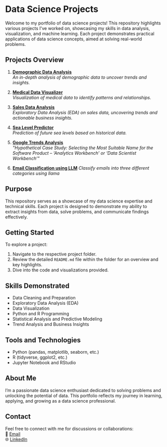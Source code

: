 # Data Science Projects

Welcome to my portfolio of data science projects! This repository highlights various projects I've worked on, showcasing my skills in data analysis, visualization, and machine learning. Each project demonstrates practical applications of data science concepts, aimed at solving real-world problems.

## Projects Overview

1. [**Demographic Data Analysis**](https://github.com/lahiruC22/data-science-projects/tree/main/demographic-data-analysis)   
   *An in-depth analysis of demographic data to uncover trends and insights.*

2. [**Medical Data Visualizer**](https://github.com/lahiruC22/data-science-projects/tree/main/medical-data-visualizer)  
   *Visualization of medical data to identify patterns and relationships.*

3. [**Sales Data Analysis**](https://github.com/lahiruC22/data-science-projects/tree/main/sales-data-analysis-python)  
   *Exploratory Data Analysis (EDA) on sales data, uncovering trends and actionable business insights.*

4. [**Sea Level Predictor**](https://github.com/lahiruC22/data-science-projects/tree/main/sea-level-predictor)  
   *Prediction of future sea levels based on historical data.*

5. [**Google Trends Analysis**](https://github.com/lahiruC22/data-science-projects/tree/main/google-trends-regression-anaysis)  
   *"Hypothetical Case Study: Selecting the Most Suitable Name for the Software Product – ‘Analytics Workbench’ or ‘Data Scientist Workbench’"*
   
6. [**Email Classification using LLM**](https://github.com/lahiruC22/data-science-projects/tree/main/email-classification-llm)
   *Classify emails into three different categories using llama*

## Purpose

This repository serves as a showcase of my data science expertise and technical skills. Each project is designed to demonstrate my ability to extract insights from data, solve problems, and communicate findings effectively.

## Getting Started

To explore a project:

1. Navigate to the respective project folder.
2. Review the detailed `README.md` file within the folder for an overview and key highlights.
3. Dive into the code and visualizations provided.

## Skills Demonstrated

- Data Cleaning and Preparation
- Exploratory Data Analysis (EDA)
- Data Visualization
- Python and R Programming
- Statistical Analysis and Predictive Modeling
- Trend Analysis and Business Insights

## Tools and Technologies

- Python (pandas, matplotlib, seaborn, etc.)
- R (tidyverse, ggplot2, etc.)
- Jupyter Notebook and RStudio

## About Me

I’m a passionate data science enthusiast dedicated to solving problems and unlocking the potential of data. This portfolio reflects my journey in learning, applying, and growing as a data science professional.

## Contact

Feel free to connect with me for discussions or collaborations:  
📧 [Email](lahirucw1@gmail.com)  
🌐 [LinkedIn](https://www.linkedin.com/in/lahiru-wimalarathna/)
